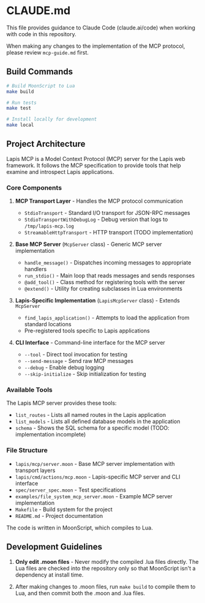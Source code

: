 # CLAUDE.md

This file provides guidance to Claude Code (claude.ai/code) when working with code in this repository.

When making any changes to the implementation of the MCP protocol, please
review `mcp-guide.md` first.

## Build Commands

```bash
# Build MoonScript to Lua
make build

# Run tests
make test

# Install locally for development
make local
```

## Project Architecture

Lapis MCP is a Model Context Protocol (MCP) server for the Lapis web framework. It follows the MCP specification to provide tools that help examine and introspect Lapis applications.

### Core Components

1. **MCP Transport Layer** - Handles the MCP protocol communication
   - `StdioTransport` - Standard I/O transport for JSON-RPC messages
   - `StdioTransportWithDebugLog` - Debug version that logs to `/tmp/lapis-mcp.log`
   - `StreamableHttpTransport` - HTTP transport (TODO implementation)

2. **Base MCP Server** (`McpServer` class) - Generic MCP server implementation
   - `handle_message()` - Dispatches incoming messages to appropriate handlers
   - `run_stdio()` - Main loop that reads messages and sends responses
   - `@add_tool()` - Class method for registering tools with the server
   - `@extend()` - Utility for creating subclasses in Lua environments

3. **Lapis-Specific Implementation** (`LapisMcpServer` class) - Extends `McpServer`
   - `find_lapis_application()` - Attempts to load the application from standard locations
   - Pre-registered tools specific to Lapis applications

4. **CLI Interface** - Command-line interface for the MCP server
   - `--tool` - Direct tool invocation for testing
   - `--send-message` - Send raw MCP messages
   - `--debug` - Enable debug logging
   - `--skip-initialize` - Skip initialization for testing

### Available Tools

The Lapis MCP server provides these tools:
- `list_routes` - Lists all named routes in the Lapis application
- `list_models` - Lists all defined database models in the application
- `schema` - Shows the SQL schema for a specific model (TODO: implementation incomplete)

### File Structure

- `lapis/mcp/server.moon` - Base MCP server implementation with transport layers
- `lapis/cmd/actions/mcp.moon` - Lapis-specific MCP server and CLI interface
- `spec/server_spec.moon` - Test specifications
- `examples/file_system_mcp_server.moon` - Example MCP server implementation
- `Makefile` - Build system for the project
- `README.md` - Project documentation

The code is written in MoonScript, which compiles to Lua.

## Development Guidelines

1. **Only edit .moon files** - Never modify the compiled .lua files directly. The Lua files are checked into the repository only so that MoonScript isn't a dependency at install time.

2. After making changes to .moon files, run `make build` to compile them to Lua, and then commit both the .moon and .lua files.
